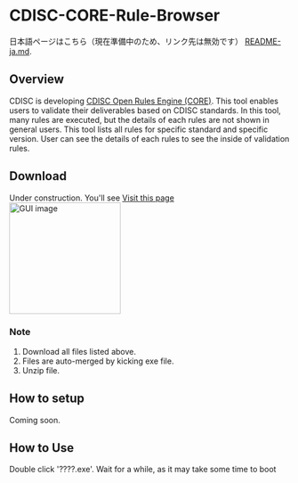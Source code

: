 # CDISC-CORE-Rule-Browser

日本語ページはこちら（現在準備中のため、リンク先は無効です） [README-ja.md](https://github.com/HajimeShimizu/CDISC-CORE-Rule-Brower/blob/main/README-ja.md).

## Overview
CDISC is developing [CDISC Open Rules Engine (CORE)](https://github.com/cdisc-org/cdisc-rules-engine). This tool enables users to validate their deliverables based on CDISC standards. In this tool, many rules are executed, but the details of each rules are not shown in general users. This tool lists all rules for specific standard and specific version. User can see the details of each rules to see the inside of validation rules.

## Download
Under construction. You'll see
[Visit this page](https://github.com/HajimeShimizu/CDISC-CORE-Rule-Browser/releases)\
<img width="200" alt="GUI image" src="files.png">

### Note
1. Download all files listed above.
2. Files are auto-merged by kicking exe file.
3. Unzip file.

## How to setup
Coming soon.

## How to Use
Double click '????.exe'. Wait for a while, as it may take some time to boot



